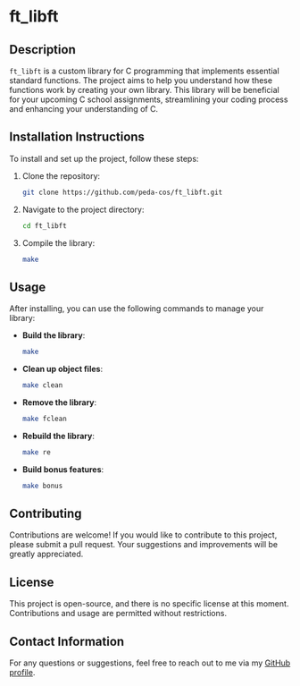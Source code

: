# ft_libft

## Description
`ft_libft` is a custom library for C programming that implements essential standard functions. The project aims to help you understand how these functions work by creating your own library. This library will be beneficial for your upcoming C school assignments, streamlining your coding process and enhancing your understanding of C.

## Installation Instructions
To install and set up the project, follow these steps:

1. Clone the repository:
   ```bash
   git clone https://github.com/peda-cos/ft_libft.git
   ```

2. Navigate to the project directory:
   ```bash
   cd ft_libft
   ```

3. Compile the library:
   ```bash
   make
   ```

## Usage
After installing, you can use the following commands to manage your library:

- **Build the library**: 
  ```bash
  make
  ```
  
- **Clean up object files**:
  ```bash
  make clean
  ```

- **Remove the library**:
  ```bash
  make fclean
  ```

- **Rebuild the library**:
  ```bash
  make re
  ```

- **Build bonus features**:
  ```bash
  make bonus
  ```

## Contributing
Contributions are welcome! If you would like to contribute to this project, please submit a pull request. Your suggestions and improvements will be greatly appreciated.

## License
This project is open-source, and there is no specific license at this moment. Contributions and usage are permitted without restrictions.

## Contact Information
For any questions or suggestions, feel free to reach out to me via my [GitHub profile](https://github.com/peda-cos).

